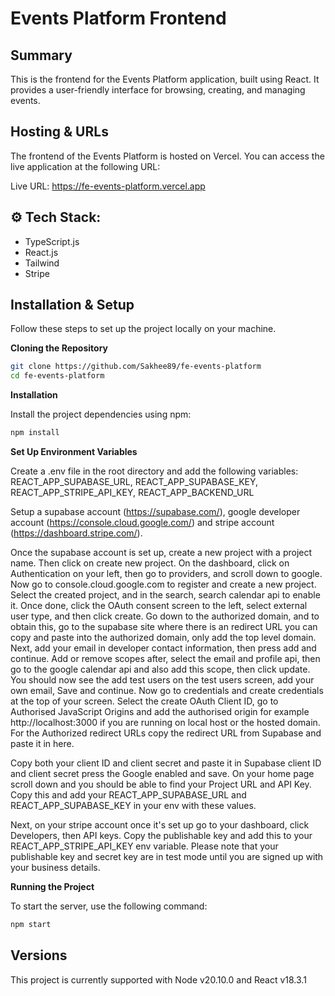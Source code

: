 # **Events Platform Frontend**

## Summary

This is the frontend for the Events Platform application, built using React. It provides a user-friendly interface for browsing, creating, and managing events.

## Hosting & URLs

The frontend of the Events Platform is hosted on Vercel. You can access the live application at the following URL:

Live URL: https://fe-events-platform.vercel.app

## <a name="tech-stack">⚙️ Tech Stack:</a>

- TypeScript.js
- React.js
- Tailwind
- Stripe

## Installation & Setup

Follow these steps to set up the project locally on your machine.

**Cloning the Repository**

```bash
git clone https://github.com/Sakhee89/fe-events-platform
cd fe-events-platform
```

**Installation**

Install the project dependencies using npm:

```bash
npm install
```

**Set Up Environment Variables**

Create a .env file in the root directory and add the following variables: REACT_APP_SUPABASE_URL, REACT_APP_SUPABASE_KEY, REACT_APP_STRIPE_API_KEY, REACT_APP_BACKEND_URL

Setup a supabase account (https://supabase.com/), google developer account (https://console.cloud.google.com/) and stripe account (https://dashboard.stripe.com/).

Once the supabase account is set up, create a new project with a project name. Then click on create new project. On the dashboard, click on Authentication on your left, then go to providers, and scroll down to google. Now go to console.cloud.google.com to register and create a new project. Select the created project, and in the search, search calendar api to enable it. Once done, click the OAuth consent screen to the left, select external user type, and then click create. Go down to the authorized domain, and to obtain this, go to the supabase site where there is an redirect URL you can copy and paste into the authorized domain, only add the top level domain. Next, add your email in developer contact information, then press add and continue. Add or remove scopes after, select the email and profile api, then go to the google calendar api and also add this scope, then click update. You should now see the add test users on the test users screen, add your own email, Save and continue. Now go to credentials and create credentials at the top of your screen. Select the create OAuth Client ID, go to Authorised JavaScript Origins and add the authorised origin for example http://localhost:3000 if you are running on local host or the hosted domain. For the Authorized redirect URLs copy the redirect URL from Supabase and paste it in here.

Copy both your client ID and client secret and paste it in Supabase client ID and client secret press the Google enabled and save.
On your home page scroll down and you should be able to find your Project URL and API Key. Copy this and add your REACT_APP_SUPABASE_URL and REACT_APP_SUPABASE_KEY in your env with these values.

Next, on your stripe account once it's set up go to your dashboard, click Developers, then API keys. Copy the publishable key and add this to your REACT_APP_STRIPE_API_KEY env variable. Please note that your publishable key and secret key are in test mode until you are signed up with your business details.

**Running the Project**

To start the server, use the following command:

```bash
npm start
```

## Versions

This project is currently supported with Node v20.10.0 and React v18.3.1
